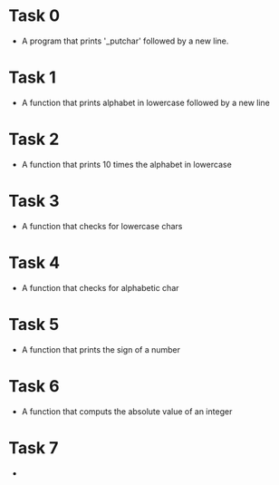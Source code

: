 # Task 0
 - A program that prints '_putchar' followed by a new line.
# Task 1
 - A function that prints alphabet in lowercase followed by a new line
# Task 2
 - A function that prints 10 times the alphabet in lowercase
# Task 3
 - A function that checks for lowercase chars
# Task 4
 - A function that checks for alphabetic char
# Task 5
 - A function that prints the sign of a number
# Task 6
 - A function that computs the absolute value of an integer
# Task 7
 - 
